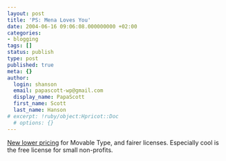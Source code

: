 ```yaml
---
layout: post
title: 'PS: Mena Loves You'
date: 2004-06-16 09:06:08.000000000 +02:00
categories:
- blogging
tags: []
status: publish
type: post
published: true
meta: {}
author:
  login: shanson
  email: papascott-wp@gmail.com
  display_name: PapaScott
  first_name: Scott
  last_name: Hanson
# excerpt: !ruby/object:Hpricot::Doc
  # options: {}
---
```

<p><a href="http://www.sixapart.com/log/2004/06/announcing_pric.shtml" title="Six Log: Announcing Pricing & Licensing Changes to Movable Type">New lower pricing</a> for Movable Type, and fairer licenses. Especially cool is the free license for small non-profits.</p>
